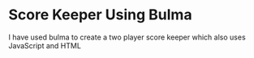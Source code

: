 # Score Keeper Using Bulma
 I have used bulma to create a two player score keeper which also uses JavaScript and HTML
